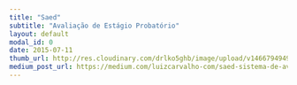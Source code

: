 ```yaml
---
title: "Saed"
subtitle: "Avaliação de Estágio Probatório"
layout: default
modal_id: 0
date: 2015-07-11
thumb_url: http://res.cloudinary.com/drlko5ghb/image/upload/v1466794949/l28ojt94sruqetxejo7w.png
medium_post_url: https://medium.com/luizcarvalho-com/saed-sistema-de-avalia%C3%A7%C3%A3o-especial-de-desempenho-2f84f5d67eb1
---
```

